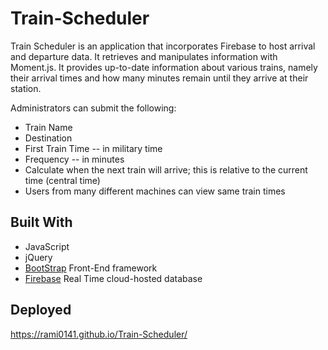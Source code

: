 # Train-Scheduler

Train Scheduler is an application that incorporates Firebase to host arrival and departure data. It retrieves and manipulates information with Moment.js. It provides up-to-date information about various trains, namely their arrival times and how many minutes remain until they arrive at their station.

Administrators can submit the following:
* Train Name
* Destination
* First Train Time -- in military time
* Frequency -- in minutes
* Calculate when the next train will arrive; this is relative to the current time (central time)
* Users from many different machines can view same train times

## Built With

- JavaScript
- jQuery
- [BootStrap](https://getbootstrap.com/docs/4.0/getting-started/introduction/) Front-End framework
- [Firebase](https://firebase.google.com/docs/database/) Real Time cloud-hosted database

## Deployed
https://rami0141.github.io/Train-Scheduler/
